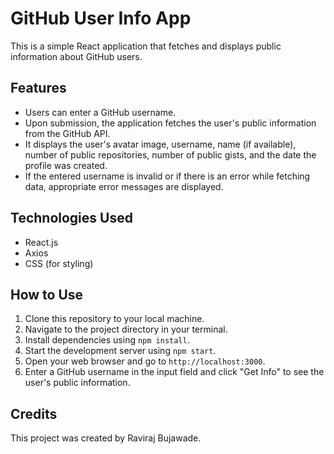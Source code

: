 # GitHub User Info App

This is a simple React application that fetches and displays public information about GitHub users.

## Features

- Users can enter a GitHub username.
- Upon submission, the application fetches the user's public information from the GitHub API.
- It displays the user's avatar image, username, name (if available), number of public repositories, number of public gists, and the date the profile was created.
- If the entered username is invalid or if there is an error while fetching data, appropriate error messages are displayed.

## Technologies Used

- React.js
- Axios
- CSS (for styling)

## How to Use

1. Clone this repository to your local machine.
2. Navigate to the project directory in your terminal.
3. Install dependencies using `npm install`.
4. Start the development server using `npm start`.
5. Open your web browser and go to `http://localhost:3000`.
6. Enter a GitHub username in the input field and click "Get Info" to see the user's public information.

## Credits

This project was created by Raviraj Bujawade.


